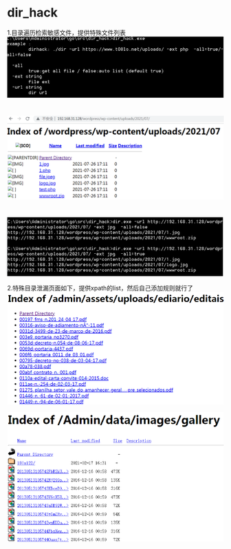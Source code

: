 # dir_hack
1.目录遍历检索敏感文件，提供特殊文件列表
![image](https://github.com/0ddman/dir_hack/blob/master/images/1.PNG)

#
![image](https://github.com/0ddman/dir_hack/blob/master/images/2.PNG)
#
![image](https://github.com/0ddman/dir_hack/blob/master/images/3.PNG)

2.特殊目录泄漏页面如下，提供xpath的list，然后自己添加规则就行了
![image](https://github.com/0ddman/dir_hack/blob/master/images/22.PNG)

![image](https://github.com/0ddman/dir_hack/blob/master/images/33.PNG)
